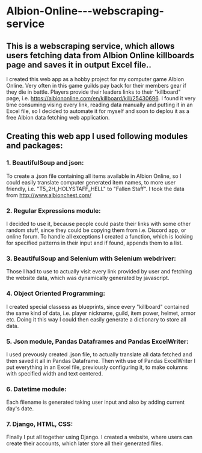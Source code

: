 # Albion-Online---webscraping-service
## This is a webscraping service, which allows users fetching data from Albion Online killboards page and saves it in output Excel file..

I created this web app as a hobby project for my computer game Albion Online.
Very often in this game guilds pay back for their members gear if they die in battle. Players provide their leaders links
to their "killboard" page, i.e. https://albiononline.com/en/killboard/kill/25430696.
I found it very time consuming vising every link, reading data manually and putting it in an Excel file,
so I decided to automate it for myself and soon to deplou it as a free Albion data fetching web application.

## Creating this web app I used following modules and packages:

### 1. BeautifulSoup and json:
To create a .json file containing all items available in Albion Online, so I could easily translate
computer generated item names, to more user friendly, i.e. "T5_2H_HOLYSTAFF_HELL" to "Fallen Staff". I took the data from
http://www.albionchest.com/

### 2. Regular Expressions module:
I decided to use it, because people could paste their links with some other random stuff, since they could be
copying them from i.e. Discord app, or online forum. To handle all exceptions I created a function,
which is looking for specified patterns in their input and if found, appends them to a list.

### 3. BeautifulSoup and Selenium with Selenium webdriver:
Those I had to use to actually visit every link provided by user and fetching the website data,
which was dynamically generated by javascript.

### 4. Object Oriented Programming:
I created special classess as blueprints, since every "killboard" contained the same kind of data, i.e. player nickname, guild,
item power, helmet, armor etc. Doing it this way I could then easily generate a dictionary to store all data.

### 5. Json module, Pandas Dataframes and Pandas ExcelWriter:
I used prevously created .json file, to actually translate all data fetched and then saved it all in Pandas Dataframe. Then with use of Pandas ExcelWriter I put everything in an Excel file, previously configuring it, to make columns with specified width and
text centered.

### 6. Datetime module:
Each filename is generated taking user input and also by adding current day's date.

### 7. Django, HTML, CSS:
Finally I put all together using Django. I created a website, where users can create their accounts, which later store all their
generated files.
